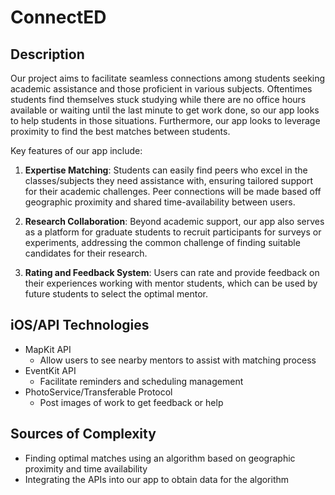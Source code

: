 # ConnectED

## Description

Our project aims to facilitate seamless connections among students seeking academic assistance and those proficient in various subjects. Oftentimes students find themselves stuck studying while there are no office hours available or waiting until the last minute to get work done, so our app looks to help students in those situations. Furthermore, our app looks to leverage proximity to find the best matches between students.

Key features of our app include:

1. **Expertise Matching**: Students can easily find peers who excel in the classes/subjects they need assistance with, ensuring tailored support for their academic challenges. Peer connections will be made based off geographic proximity and shared time-availability between users.

2. **Research Collaboration**: Beyond academic support, our app also serves as a platform for graduate students to recruit participants for surveys or experiments, addressing the common challenge of finding suitable candidates for their research.

3. **Rating and Feedback System**: Users can rate and provide feedback on their experiences working with mentor students, which can be used by future students to select the optimal mentor.

## iOS/API Technologies

* MapKit API
  * Allow users to see nearby mentors to assist with matching process
* EventKit API
  * Facilitate reminders and scheduling management
* PhotoService/Transferable Protocol
  * Post images of work to get feedback or help

## Sources of Complexity
* Finding optimal matches using an algorithm based on geographic proximity and time availability
* Integrating the APIs into our app to obtain data for the algorithm

